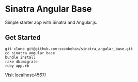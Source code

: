 # Sinatra Angular Base

Simple starter app with Sinatra and Angular.js.

## Get Started

```
git clone git@github.com:seanbehan/sinatra_angular_base.git
cd sinatra_angular_base
bundle install
rake db:migrate
ruby app.rb
```

Visit localhost:4567/

##
